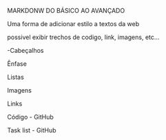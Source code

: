 MARKDONW DO BÁSICO AO AVANÇADO

Uma forma de adicionar estilo a textos da web

possivel exibir trechos de codigo, link, imagens, etc...


-Cabeçalhos

Ênfase

Listas

Imagens

Links

Código - GitHub

Task list - GitHub